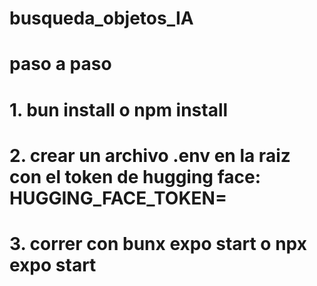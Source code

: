 # busqueda_objetos_IA

# paso a paso
# 1. bun install o npm install
# 2. crear un archivo .env en la raiz con el token de hugging face: HUGGING_FACE_TOKEN= 
# 3. correr con bunx expo start o npx expo start